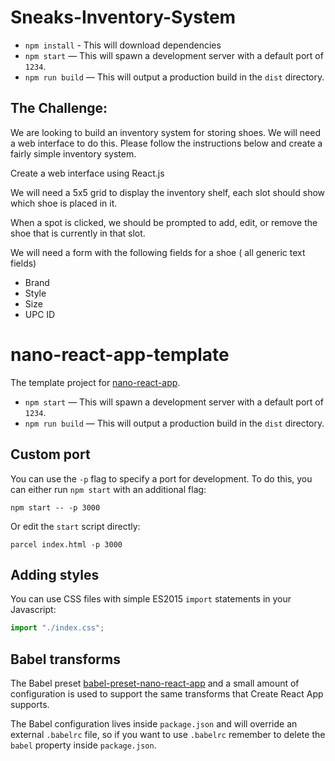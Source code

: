 # Sneaks-Inventory-System

- `npm install` - This will download dependencies
- `npm start` — This will spawn a development server with a default port of `1234`.
- `npm run build` — This will output a production build in the `dist` directory.

## The Challenge:

We are looking to build an inventory system for storing shoes. We will need a web interface to do this. Please follow the instructions below and create a fairly simple inventory system.

Create a web interface using React.js

We will need a 5x5 grid to display the inventory shelf, each slot should show which shoe is placed in it.

When a spot is clicked, we should be prompted to add, edit, or remove the shoe that is currently in that slot.

We will need a form with the following fields for a shoe ( all generic text fields) 
- Brand
- Style
- Size
- UPC ID




# nano-react-app-template

The template project for [nano-react-app](https://github.com/adrianmcli/nano-react-app).

- `npm start` — This will spawn a development server with a default port of `1234`.
- `npm run build` — This will output a production build in the `dist` directory.

## Custom port

You can use the `-p` flag to specify a port for development. To do this, you can either run `npm start` with an additional flag:

```
npm start -- -p 3000
```

Or edit the `start` script directly:

```
parcel index.html -p 3000
```

## Adding styles

You can use CSS files with simple ES2015 `import` statements in your Javascript:

```js
import "./index.css";
```

## Babel transforms

The Babel preset [babel-preset-nano-react-app](https://github.com/adrianmcli/babel-preset-nano-react-app) and a small amount of configuration is used to support the same transforms that Create React App supports.

The Babel configuration lives inside `package.json` and will override an external `.babelrc` file, so if you want to use `.babelrc` remember to delete the `babel` property inside `package.json`.
